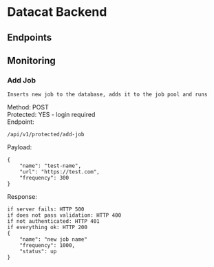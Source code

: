 # Datacat Backend

## Endpoints

## Monitoring

### Add Job

```
Inserts new job to the database, adds it to the job pool and runs
```

Method: POST <br/>
Protected: YES - login required <br/>
Endpoint:

```
/api/v1/protected/add-job
```

Payload:

```
{
    "name": "test-name",
    "url": "https://test.com",
    "frequency": 300
}
```

Response:

```
if server fails: HTTP 500
if does not pass validation: HTTP 400
if not authenticated: HTTP 401
if everything ok: HTTP 200
{
    "name": "new job name"
    "frequency": 1000,
    "status": up
}
```
